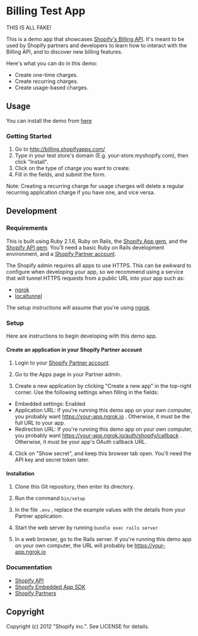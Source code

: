 # Billing Test App

THIS IS ALL FAKE!

This is a demo app that showcases [Shopify's Billing API](https://docs.shopify.com/api/guides/charging-for-your-app). It's meant to be used by Shopify partners and developers to learn how to interact with the Billing API, and to discover new billing features.

Here's what you can do in this demo:

- Create one-time charges.
- Create recurring charges.
- Create usage-based charges.

## Usage

  You can install the demo from [here](http://billing.shopifyapps.com/)

### Getting Started
  
  1. Go to http://billing.shopifyapps.com/
  2. Type in your test store's domain (E.g. your-store.myshopify.com), then click "Install".
  3. Click on the type of charge you want to create.
  4. Fill in the fields, and submit the form.
  
Note: Creating a recurring charge for usage charges will delete a regular recurring application charge if you have one, and vice versa. 


## Development

### Requirements

  This is built using Ruby 2.1.6, Ruby on Rails, the [Shopify App gem](https://github.com/Shopify/shopify_app), and the [Shopify API gem](https://github.com/Shopify/shopify_api). You'll need a basic Ruby on Rails development environment, and a [Shopify Partner account](https://www.shopify.com/partners).

  The Shopify admin requires all apps to use HTTPS. This can be awkward to configure when developing your app, so we recommend using a service that will tunnel HTTPS requests from a public URL into your app such as:

  - [ngrok](https://ngrok.com/)
  - [localtunnel](https://localtunnel.me/)

  The setup instructions will assume that you're using [ngrok](https://ngrok.com/).

### Setup

Here are instructions to begin developing with this demo app.

#### Create an application in your Shopify Partner account

1. Login to your [Shopify Partner account](https://www.shopify.com/partners).

2. Go to the Apps page in your Partner admin.

3. Create a new application by clicking "Create a new app" in the top-right corner. Use the following settings when filling in the fields:

  - Embedded settings: Enabled
  - Application URL: If you're running this demo app on your own computer, you probably want https://your-app.ngrok.io . Otherwise, it must be the full URL to your app.
  - Redirection URL: If you're running this demo app on your own computer, you probably want https://your-app.ngrok.io/auth/shopify/callback . Otherwise, it must be your app's OAuth callback URL.

4. Click on "Show secret", and keep this browser tab open. You'll need the API key and secret token later.
  
#### Installation

  1. Clone this Git repository, then enter its directory.

  2. Run the command `bin/setup`

  3. In the file `.env` , replace the example values with the details from your Partner application.

  4. Start the web server by running `bundle exec rails server`

  5. In a web browser, go to the Rails server. If you're running this demo app on your own computer, the URL will probably be https://your-app.ngrok.io


### Documentation

- [Shopify API](https://docs.shopify.com/api)
- [Shopify Embedded App SDK](https://docs.shopify.com/api/sdks/embedded-app-sdk)
- [Shopify Partners](https://docs.shopify.com/partners)

## Copyright

Copyright (c) 2012 "Shopify inc.". See LICENSE for details.

